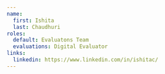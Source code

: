 ```yaml
---
name:
  first: Ishita
  last: Chaudhuri
roles:
  default: Evaluatons Team
  evaluations: Digital Evaluator
links:
  linkedin: https://www.linkedin.com/in/ishitac/
---
```


